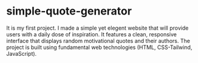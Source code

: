 # simple-quote-generator
It is my first project. I made a simple yet elegent website that will provide users with a daily dose of inspiration. It features a clean, responsive interface that displays random motivational quotes and their authors. The project is built using fundamental web technologies (HTML, CSS-Tailwind, JavaScript). 
